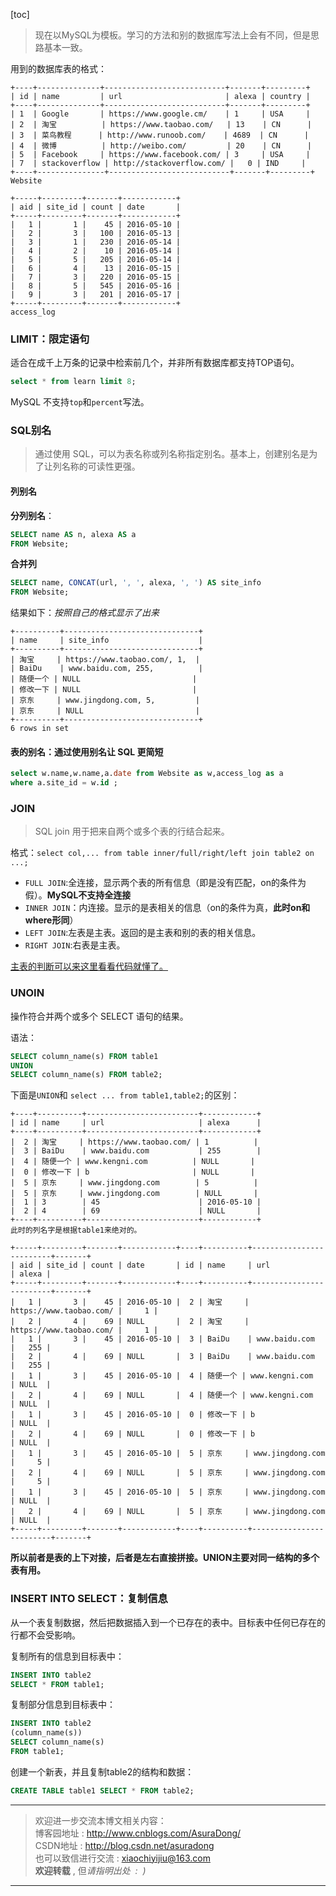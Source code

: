 [toc]

> 现在以MySQL为模板。学习的方法和别的数据库写法上会有不同，但是思路基本一致。

用到的数据库表的格式：
```
+----+--------------+---------------------------+-------+---------+
| id | name         | url                       | alexa | country |
+----+--------------+---------------------------+-------+---------+
| 1  | Google       | https://www.google.cm/    | 1     | USA     |
| 2  | 淘宝          | https://www.taobao.com/   | 13    | CN      |
| 3  | 菜鸟教程      | http://www.runoob.com/    | 4689  | CN      |
| 4  | 微博          | http://weibo.com/         | 20    | CN      |
| 5  | Facebook     | https://www.facebook.com/ | 3     | USA     |
| 7  | stackoverflow | http://stackoverflow.com/ |   0 | IND     |
+----+---------------+---------------------------+-------+---------+
Website

+-----+---------+-------+------------+
| aid | site_id | count | date       |
+-----+---------+-------+------------+
|   1 |       1 |    45 | 2016-05-10 |
|   2 |       3 |   100 | 2016-05-13 |
|   3 |       1 |   230 | 2016-05-14 |
|   4 |       2 |    10 | 2016-05-14 |
|   5 |       5 |   205 | 2016-05-14 |
|   6 |       4 |    13 | 2016-05-15 |
|   7 |       3 |   220 | 2016-05-15 |
|   8 |       5 |   545 | 2016-05-16 |
|   9 |       3 |   201 | 2016-05-17 |
+-----+---------+-------+------------+
access_log
```


### LIMIT：限定语句
适合在成千上万条的记录中检索前几个，并非所有数据库都支持TOP语句。

```sql
select * from learn limit 8;
```

MySQL 不支持`top`和`percent`写法。

### SQL别名
> 通过使用 SQL，可以为表名称或列名称指定别名。基本上，创建别名是为了让列名称的可读性更强。

#### 列别名

**分列别名**：
```sql
SELECT name AS n, alexa AS a
FROM Website;
```

**合并列**
```sql
SELECT name, CONCAT(url, ', ', alexa, ', ') AS site_info
FROM Website;
```

结果如下：*按照自己的格式显示了出来*
```
+----------+------------------------------+
| name     | site_info                    |
+----------+------------------------------+
| 淘宝     | https://www.taobao.com/, 1,  |
| BaiDu    | www.baidu.com, 255,          |
| 随便一个 | NULL                         |
| 修改一下 | NULL                         |
| 京东     | www.jingdong.com, 5,         |
| 京东     | NULL                         |
+----------+------------------------------+
6 rows in set
```

#### 表的别名：通过使用别名让 SQL 更简短
```sql
select w.name,w.name,a.date from Website as w,access_log as a
where a.site_id = w.id ;
```

### JOIN
> SQL join 用于把来自两个或多个表的行结合起来。

格式：`select col,... from table inner/full/right/left join table2 on ...;`

- `FULL JOIN`:全连接，显示两个表的所有信息（即是没有匹配，on的条件为假）。**MySQL不支持全连接**
- `INNER JOIN`：内连接。显示的是表相关的信息（on的条件为真，**此时on和where形同**）
- `LEFT JOIN`:左表是主表。返回的是主表和别的表的相关信息。
- `RIGHT JOIN`:右表是主表。

[主表的判断可以来这里看看代码就懂了。](http://blog.csdn.net/shadowyelling/article/details/7684714)

### UNOIN
操作符合并两个或多个 SELECT 语句的结果。

语法：
```sql
SELECT column_name(s) FROM table1
UNION
SELECT column_name(s) FROM table2;
```

下面是`UNION`和 `select ... from table1,table2;`的区别：
```
+----+----------+-------------------------+------------+
| id | name     | url                     | alexa      |
+----+----------+-------------------------+------------+
|  2 | 淘宝     | https://www.taobao.com/ | 1          |
|  3 | BaiDu    | www.baidu.com           | 255        |
|  4 | 随便一个 | www.kengni.com          | NULL       |
|  0 | 修改一下 | b                       | NULL       |
|  5 | 京东     | www.jingdong.com        | 5          |
|  5 | 京东     | www.jingdong.com        | NULL       |
|  1 | 3        | 45                      | 2016-05-10 |
|  2 | 4        | 69                      | NULL       |
+----+----------+-------------------------+------------+
此时的列名字是根据table1来绝对的。

+-----+---------+-------+------------+----+----------+-------------------------+-------+
| aid | site_id | count | date       | id | name     | url                     | alexa |
+-----+---------+-------+------------+----+----------+-------------------------+-------+
|   1 |       3 |    45 | 2016-05-10 |  2 | 淘宝     | https://www.taobao.com/ |     1 |
|   2 |       4 |    69 | NULL       |  2 | 淘宝     | https://www.taobao.com/ |     1 |
|   1 |       3 |    45 | 2016-05-10 |  3 | BaiDu    | www.baidu.com           |   255 |
|   2 |       4 |    69 | NULL       |  3 | BaiDu    | www.baidu.com           |   255 |
|   1 |       3 |    45 | 2016-05-10 |  4 | 随便一个 | www.kengni.com          | NULL  |
|   2 |       4 |    69 | NULL       |  4 | 随便一个 | www.kengni.com          | NULL  |
|   1 |       3 |    45 | 2016-05-10 |  0 | 修改一下 | b                       | NULL  |
|   2 |       4 |    69 | NULL       |  0 | 修改一下 | b                       | NULL  |
|   1 |       3 |    45 | 2016-05-10 |  5 | 京东     | www.jingdong.com        |     5 |
|   2 |       4 |    69 | NULL       |  5 | 京东     | www.jingdong.com        |     5 |
|   1 |       3 |    45 | 2016-05-10 |  5 | 京东     | www.jingdong.com        | NULL  |
|   2 |       4 |    69 | NULL       |  5 | 京东     | www.jingdong.com        | NULL  |
+-----+---------+-------+------------+----+----------+-------------------------+-------+
```

**所以前者是表的上下对接，后者是左右直接拼接。UNION主要对同一结构的多个表有用。**

### INSERT INTO SELECT：复制信息

从一个表复制数据，然后把数据插入到一个已存在的表中。目标表中任何已存在的行都不会受影响。

复制所有的信息到目标表中：
```sql
INSERT INTO table2
SELECT * FROM table1;
```

复制部分信息到目标表中：
```sql
INSERT INTO table2
(column_name(s))
SELECT column_name(s)
FROM table1;
```

创建一个新表，并且复制table2的结构和数据：
```sql
CREATE TABLE table1 SELECT * FROM table2;
```

***

> 欢迎进一步交流本博文相关内容：<br>
博客园地址 : <http://www.cnblogs.com/AsuraDong/><br>
CSDN地址 : <http://blog.csdn.net/asuradong><br>
也可以致信进行交流 : <xiaochiyijiu@163.com> <br>
**欢迎转载** , 但*请指明出处 &nbsp;:&nbsp;&nbsp;)*

***